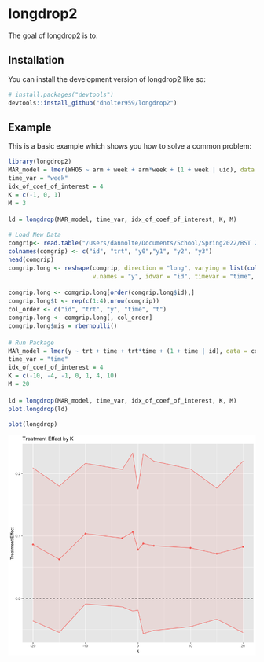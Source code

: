 
# longdrop2

<!-- badges: start -->
<!-- badges: end -->

The goal of longdrop2 is to:

## Installation

You can install the development version of longdrop2 like so:

``` r
# install.packages("devtools")
devtools::install_github("dnolter959/longdrop2")
```

## Example

This is a basic example which shows you how to solve a common problem:

``` r
library(longdrop2)
MAR_model = lmer(WHO5 ~ arm + week + arm*week + (1 + week | uid), data = data)
time_var = "week"
idx_of_coef_of_interest = 4
K = c(-1, 0, 1)
M = 3

ld = longdrop(MAR_model, time_var, idx_of_coef_of_interest, K, M)
```

``` r
# Load New Data
comgrip<- read.table("/Users/dannolte/Documents/School/Spring2022/BST 226/Homework/HW5/compgrip.txt")
colnames(comgrip) <- c("id", "trt", "y0","y1", "y2", "y3")
head(comgrip)
comgrip.long <- reshape(comgrip, direction = "long", varying = list(colnames(comgrip)[3:6]), 
                        v.names = "y", idvar = "id", timevar = "time", times = c (0, 1,2,3))

comgrip.long <- comgrip.long[order(comgrip.long$id),]
comgrip.long$t <- rep(c(1:4),nrow(comgrip))
col_order <- c("id", "trt", "y", "time", "t")
comgrip.long <- comgrip.long[, col_order]
comgrip.long$mis = rbernoulli()

# Run Package
MAR_model = lmer(y ~ trt + time + trt*time + (1 + time | id), data = comgrip.long)
time_var = "time"
idx_of_coef_of_interest = 4
K = c(-10, -4, -1, 0, 1, 4, 10)
M = 20

ld = longdrop(MAR_model, time_var, idx_of_coef_of_interest, K, M)
plot.longdrop(ld)
```

``` r
plot(longdrop)
```

![](man/figures/effect-by-k.png)

